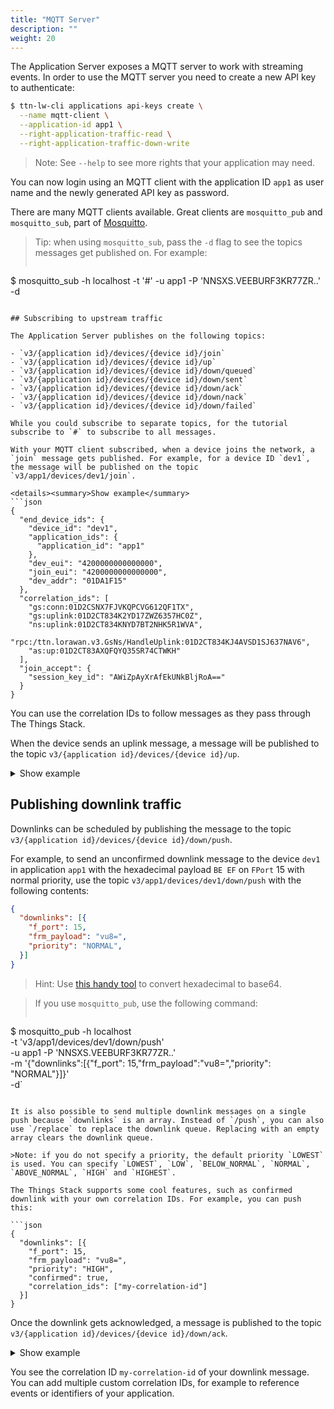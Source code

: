 ```yaml
---
title: "MQTT Server"
description: ""
weight: 20
---
```


The Application Server exposes a MQTT server to work with streaming events. In order to use the MQTT server you need to create a new API key to authenticate:

```bash
$ ttn-lw-cli applications api-keys create \
  --name mqtt-client \
  --application-id app1 \
  --right-application-traffic-read \
  --right-application-traffic-down-write
```

>Note: See `--help` to see more rights that your application may need.

You can now login using an MQTT client with the application ID `app1` as user name and the newly generated API key as password.

There are many MQTT clients available. Great clients are `mosquitto_pub` and `mosquitto_sub`, part of [Mosquitto](https://mosquitto.org).

>Tip: when using `mosquitto_sub`, pass the `-d` flag to see the topics messages get published on. For example:
>
>```bash
$ mosquitto_sub -h localhost -t '#' -u app1 -P 'NNSXS.VEEBURF3KR77ZR..' -d
```

## Subscribing to upstream traffic

The Application Server publishes on the following topics:

- `v3/{application id}/devices/{device id}/join`
- `v3/{application id}/devices/{device id}/up`
- `v3/{application id}/devices/{device id}/down/queued`
- `v3/{application id}/devices/{device id}/down/sent`
- `v3/{application id}/devices/{device id}/down/ack`
- `v3/{application id}/devices/{device id}/down/nack`
- `v3/{application id}/devices/{device id}/down/failed`

While you could subscribe to separate topics, for the tutorial subscribe to `#` to subscribe to all messages.

With your MQTT client subscribed, when a device joins the network, a `join` message gets published. For example, for a device ID `dev1`, the message will be published on the topic `v3/app1/devices/dev1/join`.

<details><summary>Show example</summary>
```json
{
  "end_device_ids": {
    "device_id": "dev1",
    "application_ids": {
      "application_id": "app1"
    },
    "dev_eui": "4200000000000000",
    "join_eui": "4200000000000000",
    "dev_addr": "01DA1F15"
  },
  "correlation_ids": [
    "gs:conn:01D2CSNX7FJVKQPCVG612QF1TX",
    "gs:uplink:01D2CT834K2YD17ZWZ6357HC0Z",
    "ns:uplink:01D2CT834KNYD7BT2NHK5R1WVA",
    "rpc:/ttn.lorawan.v3.GsNs/HandleUplink:01D2CT834KJ4AVSD1SJ637NAV6",
    "as:up:01D2CT83AXQFQYQ35SR74CTWKH"
  ],
  "join_accept": {
    "session_key_id": "AWiZpAyXrAfEkUNkBljRoA=="
  }
}
```
</details>

You can use the correlation IDs to follow messages as they pass through The Things Stack.

When the device sends an uplink message, a message will be published to the topic `v3/{application id}/devices/{device id}/up`.

<details><summary>Show example</summary>
```json
{
  "end_device_ids": {
    "device_id": "dev1",
    "application_ids": {
      "application_id": "app1"
    },
    "dev_eui": "4200000000000000",
    "join_eui": "4200000000000000",
    "dev_addr": "01DA1F15"
  },
  "correlation_ids": [
    "gs:conn:01D2CSNX7FJVKQPCVG612QF1TX",
    "gs:uplink:01D2CV8HF62ME0D7MZWE38HHH8",
    "ns:uplink:01D2CV8HF6FYJHKZ45YY1DB3MR",
    "rpc:/ttn.lorawan.v3.GsNs/HandleUplink:01D2CV8HF6XR7ZFVK768PDG3J4",
    "as:up:01D2CV8HNGJ57G25BW0FCZNY07"
  ],
  "uplink_message": {
    "session_key_id": "AWiZpAyXrAfEkUNkBljRoA==",
    "f_port": 15,
    "frm_payload": "VGVtcGVyYXR1cmUgPSAwLjA=",
    "rx_metadata": [{
      "gateway_ids": {
        "gateway_id": "eui-0242020000247803",
        "eui": "0242020000247803"
      },
      "time": "2019-01-29T13:02:34.981Z",
      "timestamp": 1283325000,
      "rssi": -35,
      "snr": 5,
      "uplink_token": "CiIKIAoUZXVpLTAyNDIwMjAwMDAyNDc4MDMSCAJCAgAAJHgDEMj49+ME"
    }],
    "settings": {
      "data_rate": {
        "lora": {
          "bandwidth": 125000,
          "spreading_factor": 7
        }
      },
      "data_rate_index": 5,
      "coding_rate": "4/6",
      "frequency": "868500000",
      "gateway_channel_index": 2,
      "device_channel_index": 2
    }
  }
}
```
</details>

## Publishing downlink traffic

Downlinks can be scheduled by publishing the message to the topic `v3/{application id}/devices/{device id}/down/push`.

For example, to send an unconfirmed downlink message to the device `dev1` in application `app1` with the hexadecimal payload `BE EF` on `FPort` 15 with normal priority, use the topic `v3/app1/devices/dev1/down/push` with the following contents:

```json
{
  "downlinks": [{
    "f_port": 15,
    "frm_payload": "vu8=",
    "priority": "NORMAL",
  }]
}
```

>Hint: Use [this handy tool](https://v2.cryptii.com/hexadecimal/base64) to convert hexadecimal to base64.

>If you use `mosquitto_pub`, use the following command:
>
>```bash
$ mosquitto_pub -h localhost \
  -t 'v3/app1/devices/dev1/down/push' \
  -u app1 -P 'NNSXS.VEEBURF3KR77ZR..' \
  -m '{"downlinks":[{"f_port": 15,"frm_payload":"vu8=","priority": "NORMAL"}]}' \
  -d`
```

It is also possible to send multiple downlink messages on a single push because `downlinks` is an array. Instead of `/push`, you can also use `/replace` to replace the downlink queue. Replacing with an empty array clears the downlink queue.

>Note: if you do not specify a priority, the default priority `LOWEST` is used. You can specify `LOWEST`, `LOW`, `BELOW_NORMAL`, `NORMAL`, `ABOVE_NORMAL`, `HIGH` and `HIGHEST`.

The Things Stack supports some cool features, such as confirmed downlink with your own correlation IDs. For example, you can push this:

```json
{
  "downlinks": [{
    "f_port": 15,
    "frm_payload": "vu8=",
    "priority": "HIGH",
    "confirmed": true,
    "correlation_ids": ["my-correlation-id"]
  }]
}
```

Once the downlink gets acknowledged, a message is published to the topic `v3/{application id}/devices/{device id}/down/ack`.

<details><summary>Show example</summary>
```json
{
  "end_device_ids": {
    "device_id": "dev1",
    "application_ids": {
      "application_id": "app1"
    },
    "dev_eui": "4200000000000000",
    "join_eui": "4200000000000000",
    "dev_addr": "00E6F42A"
  },
  "correlation_ids": [
    "my-correlation-id",
    "..."
  ],
  "downlink_ack": {
    "session_key_id": "AWnj0318qrtJ7kbudd8Vmw==",
    "f_port": 15,
    "f_cnt": 11,
    "frm_payload": "vu8=",
    "confirmed": true,
    "priority": "NORMAL",
    "correlation_ids": [
      "my-correlation-id",
      "..."
    ]
  }
}
```
</details>

You see the correlation ID `my-correlation-id` of your downlink message. You can add multiple custom correlation IDs, for example to reference events or identifiers of your application.
